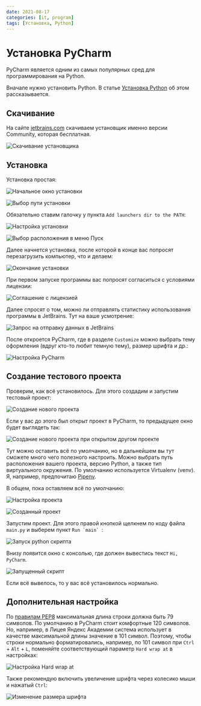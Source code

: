 ```yaml
---
date: 2021-08-17
categories: [it, program]
tags: [Установка, Python]
---
```


# Установка PyCharm

PyCharm является одним из самых популярных сред для программирования на Python.

Вначале нужно установить Python. В статье [Установка Python](https://github.com/Harrix/harrix.dev-blog-2021/blob/main/2021-08-03-install-python/2021-08-03-install-python.md) об этом рассказывается.

## Скачивание

На сайте [jetbrains.com](https://www.jetbrains.com/ru-ru/pycharm/download/#section=windows) скачиваем установщик именно версии Community, которая бесплатная.

![Скачивание установщика](img/download.png)

## Установка

Установка простая:

![Начальное окно установки](img/install_01.png)

![Выбор пути установки](img/install_02.png)

Обязательно ставим галочку у пункта `Add launchers dir to the PATH`:

![Настройка установки](img/install_03.png)

![Выбор расположения в меню Пуск](img/install_04.png)

Далее начнется установка, после которой в конце вас попросят перезагрузить компьютер, что и делаем:

![Окончание установки](img/install_05.png)

При первом запуске программы вас попросят согласиться с условиями лицензии:

![Соглашение с лицензией](img/install_06.png)

Далее спросят о том, можно ли отправлять статистику использования программы в JetBrains. Тут на ваше усмотрение:

![Запрос на отправку данных в JetBrains](img/install_07.png)

После откроется PyCharm, где в разделе `Customize` можно выбрать тему оформления (вдруг кто-то любит темную тему), размер шрифта и др.:

![Настройка PyCharm](img/install_08.png)

## Создание тестового проекта

Проверим, как всё установилось. Для этого создадим и запустим тестовый проект:

![Создание нового проекта](img/new-project_01.png)

Если у вас до этого был открыт проект в PyCharm, то предыдущее окно будет выглядеть так:

![Создание нового проекта при открытом другом проекте](img/new-project_02.png)

Тут можно оставить всё по умолчанию, но в дальнейшем вы тут сможете много чего полезного настроить. Можно выбрать путь расположения вашего проекта, версию Python, а также тип виртуального окружения. По умолчанию используется Virtualenv (venv). Я, например, предпочитаю [Pipenv](https://pipenv.pypa.io/en/latest/).

В общем, пока оставляем всё по умолчанию:

![Настройка проекта](img/new-project_03.png)

![Созданный проект](img/new-project_04.png)

Запустим проект. Для этого правой кнопкой щелкнем по коду файла `main.py` и выберем пункт `` Run `main`  ``:

![Запуск python скрипта](img/run_01.png)

Внизу появится окно с консолью, где должен вывестись текст `Hi, PyCharm`.

![Запущенный скрипт](img/run_02.png)

Если всё вывелось, то у вас всё установилось нормально.

## Дополнительная настройка

По [правилам PEP8](https://www.python.org/dev/peps/pep-0008/#maximum-line-length) максимальная длина строки должна быть 79 символов. По умолчанию в PyCharm стоит комфортные 120 символов. Но, например, в Лицея Яндекс Академии система использует в качестве максимальной длины значение в 101 символ. Поэтому, чтобы строки нормально форматировались, например, по 101 символ при `Ctrl` + `Alt` + `L`, поменяйте соответствующий параметр `Hard wrap at` в настройках:

![Настройка Hard wrap at](img/hard-wrap.png)

Также рекомендую включить увеличение шрифта через колесико мыши и нажатый `Ctrl`:

![Изменение размера шрифта](img/change-font-size.png)
